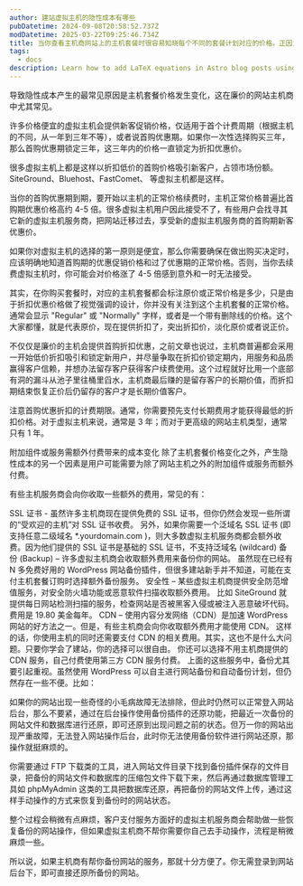 ```yaml
---
author: 建站虚拟主机的隐性成本有哪些
pubDatetime: 2024-09-08T20:58:52.737Z
modDatetime: 2025-03-22T09:25:46.734Z
title: 当你查看主机商网站上的主机套餐时很容易知晓每个不同的套餐计划对应的价格。正因为如此，我们很容易认为这个价格就是要付出的全部成本
tags:
  - docs
description: Learn how to add LaTeX equations in Astro blog posts using Markdown, KaTeX, and remark/rehype plugins.
---
```

导致隐性成本产生的最常见原因是主机套餐价格发生变化，这在廉价的网站主机商中尤其常见。

许多价格便宜的虚拟主机会提供新客促销价格，仅适用于首个计费周期（根据主机的不同，从一年到三年不等），或者说首购优惠期。如果你一次性选择购买三年，那么首购优惠期锁定三年，这三年内的价格一直锁定为折扣优惠价。

很多虚拟主机上都是这样以折扣低价的首购价格吸引新客户，占领市场份额。SiteGround、Bluehost、FastComet、 等虚拟主机都是这样。

当你的首购优惠期到期，要开始以主机的正常价格续费时，主机正常价格普遍比首购期优惠价格高约 4-5 倍。很多虚拟主机用户因此接受不了，有些用户会找寻其它新的虚拟主机服务商，把网站迁移过去，享受新的虚拟主机服务商的首购期新客优惠价。

如果你对虚拟主机的选择的第一原则是便宜，那么你需要确保在做出购买决定时，应该明确地知道首购期的优惠促销价格和过了优惠期的正常价格。否则，当你去续费虚拟主机时，你可能会对价格涨了 4-5 倍感到意外和一时无法接受。

其实，在你购买套餐时，对应的主机套餐都会标注原价或正常价格是多少，只是由于折扣优惠价格做了视觉强调的设计，你并没有关注到这个主机套餐的正常价格。通常会显示 "Regular" 或 "Normally" 字样，或者是一个带有删除线的价格。这个大家都懂，就是代表原价，现在提供折扣了，突出折扣价，淡化原价或者说正价。

不仅仅是廉价的主机会提供首购折扣优惠，之前文章也说过，主机商普遍都会采用一开始低价折扣吸引和锁定新用户，并尽量争取在折扣价锁定期内，用服务和品质赢得客户信赖，并想办法留存客户获得客户续费使用。这个过程就好比用一个底部有洞的漏斗从池子里往桶里舀水，主机商最后赚的是留存客户的长期价值，而折扣期结束恢复正价后仍留存的客户才是长期价值客户。

注意首购优惠折扣的计费期限。通常，你需要预先支付长期费用才能获得最低的折扣价格。对于虚拟主机来说，通常是 3 年；而对于更高级的网站主机类型，通常只有 1 年。

附加组件或服务需额外付费带来的成本变化
除了主机套餐价格变化之外，产生隐性成本的另一个因素是用户可能需要为除了网站主机之外的附加组件或服务而额外付费。

有些主机服务商会向你收取一些额外的费用，常见的有：

SSL 证书 - 虽然许多主机商现在提供免费的 SSL 证书，但你仍然会发现一些所谓的“受欢迎的主机”对 SSL 证书收费。
另外，如果你需要一个泛域名 SSL 证书 (即支持任意二级域名 *.yourdomain.com )，则大多数虚拟主机服务商都会额外收费。因为他们提供的 SSL 证书是基础的 SSL 证书，不支持泛域名 (wildcard)
备份 (Backup) – 许多虚拟主机商会收取额外费用来备份你的网站。
虽然现在已经有 N 多免费好用的 WordPress 网站备份插件，但很多建站新手并不知道，可能在支付主机套餐订购时选择额外备份服务。
安全性 – 某些虚拟主机商提供安全防范增值服务，对安全防火墙功能或恶意软件扫描收取额外费用。
比如 SiteGround 就提供每日网站检测扫描的服务，检查网站是否被黑客入侵或被注入恶意破坏代码。费用是 19.80 美金每年。
CDN – 使用内容分发网络（CDN）是加速 WordPress 网站的好方法之一。但是，有些主机商会向你收取额外费用才能使用 CDN。
这样的话，你使用主机的同时还需要支付 CDN 的相关费用。其实，这也不是什么大问题。只要你学会了建站，你的选择可以很自由。
你还可以选择不用主机商提供的 CDN 服务，自己付费使用第三方 CDN 服务付费。
上面的这些服务中，备份尤其要引起重视。虽然使用 WordPress 可以自主进行网站备份和自动备份计划，但仍然存在一些不便。比如：

如果你的网站出现一些奇怪的小毛病故障无法排除，但此时仍然可以正常登入网站后台，那么不要紧，通过在后台操作使用备份插件的还原功能，把最近一次备份的网站文件和数据库进行还原，即可还原到出现问题之前的状态。但万一你的网站出现严重故障，无法登入网站操作后台，此时你无法使用备份软件进行网站还原，那操作就挺麻烦的。

你需要通过 FTP 下载类的工具，进入网站文件目录下找到备份插件保存的文件目录，把备份的网站文件和数据库的压缩包文件下载下来，然后再通过数据库管理工具如 phpMyAdmin 这类的工具把数据库还原，再把备份的网站文件上传，通过这样手动操作的方式来恢复到备份时的网站状态。

整个过程会稍微有点麻烦，客户支付服务方面好的虚拟主机服务商会帮助做一些恢复备份的网站操作，但如果虚拟主机商不帮你需要你自己去手动操作，流程是稍微麻烦一些。

所以说，如果主机商有帮你备份网站的服务，那就十分方便了。你无需登录到网站后台下，即可直接还原所备份的网站。
